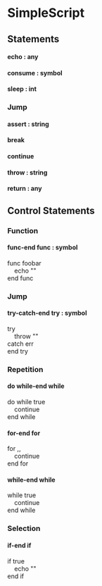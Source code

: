 # SimpleScript

## Statements

#### echo : any

#### consume : symbol

#### sleep : int

### Jump

#### assert : string

#### break

#### continue

#### throw : string

#### return : any

## Control Statements

### Function

#### func-end func : symbol

func foobar<br>
&nbsp;&nbsp;&nbsp;&nbsp;echo ""<br>
end func

### Jump

#### try-catch-end try : symbol

try<br>
&nbsp;&nbsp;&nbsp;&nbsp;throw ""<br>
catch err<br>
end try

### Repetition

#### do while-end while

do while true<br>
&nbsp;&nbsp;&nbsp;&nbsp;continue<br>
end while

#### for-end for

for ,,<br>
&nbsp;&nbsp;&nbsp;&nbsp;continue<br>
end for

#### while-end while

while true<br>
&nbsp;&nbsp;&nbsp;&nbsp;continue<br>
end while

### Selection

#### if-end if

if true<br>
&nbsp;&nbsp;&nbsp;&nbsp;echo ""<br>
end if
